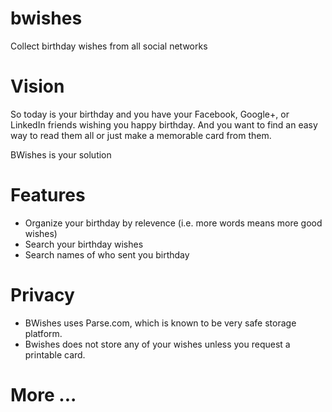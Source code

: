 bwishes
=======

Collect birthday wishes from all social networks

Vision
======

So today is your birthday and you have your Facebook, Google+, or LinkedIn friends wishing you happy birthday.
And you want to find an easy way to read them all or just make a memorable card from them.

BWishes is your solution

Features
========

- Organize your birthday by relevence (i.e. more words means more good wishes)
- Search your birthday wishes
- Search names of who sent you birthday

Privacy
=======

- BWishes uses Parse.com, which is known to be very safe storage platform.
- Bwishes does not store any of your wishes unless you request a printable card.

More ...
========

